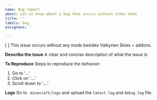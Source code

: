```yaml
---
name: Bug report
about: Let us know about a bug that occurs without other mods
title: ''
labels: bug
assignees: ''

---
```


<!-- check the box by adding an [x] -->
[ ] This issue occurs without any mods besides Valkyrien Skies + addons.

**Describe the issue**
A clear and concise description of what the issue is

**To Reproduce**
Steps to reproduce the behavior:
1. Go to '...'
2. Click on '....'
3. Scroll down to '....'

**Logs**
Go to `.minecraft/logs` and upload the `latest.log` and `debug.log` file.
